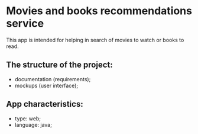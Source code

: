 # Movies and books recommendations service

This app is intended for helping in search of movies to watch or books to read.

## The structure of the project:
- documentation (requirements);
- mockups (user interface);

## App characteristics:
- type: web;
- language: java;
